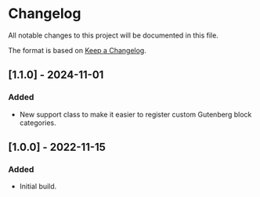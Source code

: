 # Changelog

All notable changes to this project will be documented in this file.

The format is based on [Keep a Changelog](https://keepachangelog.com/en/1.0.0/).


## [1.1.0] - 2024-11-01

### Added

- New support class to make it easier to register custom Gutenberg block categories.


## [1.0.0] - 2022-11-15

### Added

- Initial build.
